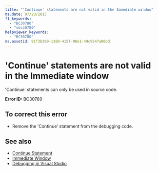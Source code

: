 ```yaml
---
title: "'Continue' statements are not valid in the Immediate window"
ms.date: 07/20/2015
f1_keywords: 
  - "BC30780"
  - "vbc30780"
helpviewer_keywords: 
  - "BC30780"
ms.assetid: 91f3b390-1180-415f-90e1-49c9547a00bd
---
```

# 'Continue' statements are not valid in the Immediate window
'Continue' statements can only be used in source code.  
  
 **Error ID:** BC30780  
  
## To correct this error  
  
- Remove the 'Continue' statement from the debugging code.  
  
## See also

- [Continue Statement](../language-reference/statements/continue-statement.md)
- [Immediate Window](/visualstudio/ide/reference/immediate-window)
- [Debugging in Visual Studio](/visualstudio/debugger/debugger-feature-tour)
